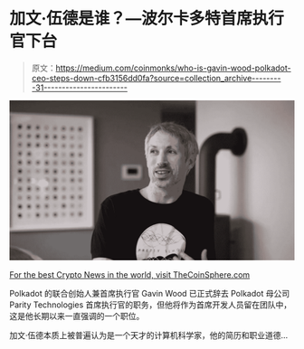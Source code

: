 # 加文·伍德是谁？—波尔卡多特首席执行官下台

> 原文：<https://medium.com/coinmonks/who-is-gavin-wood-polkadot-ceo-steps-down-cfb3156dd0fa?source=collection_archive---------31----------------------->

![](img/9c000d34f1afd628d26a50d206e1979b.png)

[For the best Crypto News in the world, visit TheCoinSphere.com](http://thecoinsphere.com/)

Polkadot 的联合创始人兼首席执行官 Gavin Wood 已正式辞去 Polkadot 母公司 Parity Technologies 首席执行官的职务，但他将作为首席开发人员留在团队中，这是他长期以来一直强调的一个职位。

加文·伍德本质上被普遍认为是一个天才的计算机科学家，他的简历和职业道德…